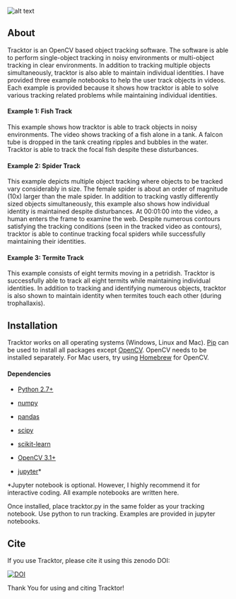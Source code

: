 ![alt text][logo]

[logo]: tracktor-logo.png

About
------

Tracktor is an OpenCV based object tracking software. The software is able to perform single-object tracking in 
noisy environments or multi-object tracking in clear environments. In addition to tracking multiple objects
simultaneously, tracktor is also able to maintain individual identities. I have provided three example notebooks
to help the user track objects in videos. Each example is provided because it shows how tracktor is able to solve
various tracking related problems while maintaining individual identities.

#### Example 1: Fish Track
This example shows how tracktor is able to track objects in noisy environments. The video shows tracking of a fish
alone in a tank. A falcon tube is dropped in the tank creating ripples and bubbles in the water. Tracktor is able
to track the focal fish despite these disturbances.

#### Example 2: Spider Track
This example depicts multiple object tracking where objects to be tracked vary considerably in size. The female
spider is about an order of magnitude (10x) larger than the male spider. In addition to tracking vastly differently
sized objects simultaneously, this example also shows how individual identity is maintained despite disturbances. At
00:01:00 into the video, a human enters the frame to examine the web. Despite numerous contours satisfying the tracking
conditions (seen in the tracked video as contours), tracktor is able to continue tracking focal spiders while
successfully maintaining their identities.

#### Example 3: Termite Track
This example consists of eight termits moving in a petridish. Tracktor is successfully able to track all eight termits
while maintaining individual identities. In addition to tracking and identifying numerous objects, tracktor is also 
shown to maintain identity when termites touch each other (during trophallaxis).

Installation
------------
Tracktor works on all operating systems (Windows, Linux and Mac). 
[Pip](https://pip.pypa.io/en/stable/) can be used to install all packages except [OpenCV](http://opencv.org/). OpenCV needs to be installed separately. For Mac users, try using [Homebrew](https://brew.sh/) for OpenCV. 

#### Dependencies

- [Python 2.7+](http://www.python.org)

- [numpy](http://www.numpy.org/)

- [pandas](https://pandas.pydata.org/)

- [scipy](http://www.scipy.org/)

- [scikit-learn](http://scikit-learn.org/stable/)

- [OpenCV 3.1+](http://opencv.org/)

- [jupyter](http://jupyter.org/)*

*Jupyter notebook is optional. However, I highly recommend it for interactive coding. All example notebooks are written here. 

Once installed, place tracktor.py in the same folder as your tracking notebook. Use python to run tracking. Examples are provided in jupyter notebooks.

Cite
----

If you use Tracktor, please cite it using this zenodo DOI:

[![DOI](https://zenodo.org/badge/DOI/10.5281/zenodo.1134016.svg)](https://doi.org/10.5281/zenodo.1134016)


Thank You for using and citing Tracktor!
